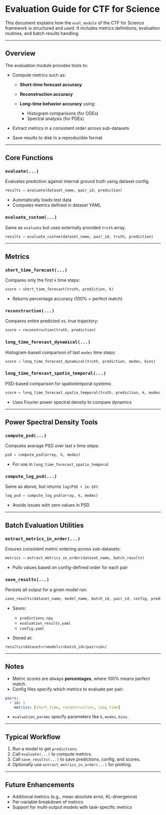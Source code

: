 # Evaluation Guide for CTF for Science

This document explains how the `eval_module` of the CTF for Science framework is structured and used. It includes metrics definitions, evaluation routines, and batch results handling.

---

## Overview

The evaluation module provides tools to:

* Compute metrics such as:

  * **Short-time forecast accuracy**
  * **Reconstruction accuracy**
  * **Long-time behavior accuracy** using:

    * Histogram comparisons (for ODEs)
    * Spectral analysis (for PDEs)
* Extract metrics in a consistent order across sub-datasets
* Save results to disk in a reproducible format

---

## Core Functions

### `evaluate(...)`

Evaluates prediction against internal ground truth using dataset config.

```python
results = evaluate(dataset_name, pair_id, prediction)
```

* Automatically loads test data
* Computes metrics defined in dataset YAML

### `evaluate_custom(...)`

Same as `evaluate` but uses externally provided `truth` array.

```python
results = evaluate_custom(dataset_name, pair_id, truth, prediction)
```

---

## Metrics

### `short_time_forecast(...)`

Compares only the first `k` time steps:

```python
score = short_time_forecast(truth, prediction, k)
```

* Returns percentage accuracy (100% = perfect match)

### `reconstruction(...)`

Compares entire predicted vs. true trajectory:

```python
score = reconstruction(truth, prediction)
```

### `long_time_forecast_dynamical(...)`

Histogram-based comparison of last `modes` time steps:

```python
score = long_time_forecast_dynamical(truth, prediction, modes, bins)
```

### `long_time_forecast_spatio_temporal(...)`

PSD-based comparison for spatiotemporal systems:

```python
score = long_time_forecast_spatio_temporal(truth, prediction, k, modes)
```

* Uses Fourier power spectral density to compare dynamics

---

## Power Spectral Density Tools

### `compute_psd(...)`

Computes average PSD over last `k` time steps:

```python
psd = compute_psd(array, k, modes)
```

* For use in `long_time_forecast_spatio_temporal`

### `compute_log_psd(...)`

Same as above, but returns `log(PSD + 1e-10)`:

```python
log_psd = compute_log_psd(array, k, modes)
```

* Avoids issues with zero values in PSD

---

## Batch Evaluation Utilities

### `extract_metrics_in_order(...)`

Ensures consistent metric ordering across sub-datasets:

```python
metrics = extract_metrics_in_order(dataset_name, batch_results)
```

* Pulls values based on config-defined order for each pair

### `save_results(...)`

Persists all output for a given model run:

```python
save_results(dataset_name, model_name, batch_id, pair_id, config, predictions, results)
```

* Saves:

  * `predictions.npy`
  * `evaluation_results.yaml`
  * `config.yaml`
* Stored at:

```
results/<dataset>/<model>/<batch_id>/pair<id>/
```

---

## Notes

* Metric scores are always **percentages**, where 100% means perfect match.
* Config files specify which metrics to evaluate per pair:

```yaml
pairs:
  - id: 1
    metrics: [short_time, reconstruction, long_time]
```

* `evaluation_params` specify parameters like `k`, `modes`, `bins`.

---

## Typical Workflow

1. Run a model to get `predictions`.
2. Call `evaluate(...)` to compute metrics.
3. Call `save_results(...)` to save predictions, config, and scores.
4. Optionally use `extract_metrics_in_order(...)` for plotting.

---

## Future Enhancements

* Additional metrics (e.g., mean absolute error, KL-divergence)
* Per-variable breakdown of metrics
* Support for multi-output models with task-specific metrics
